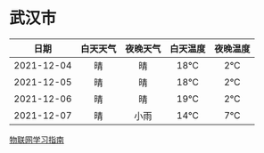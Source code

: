 # 武汉市
|日期|白天天气|夜晚天气|白天温度|夜晚温度|
|:--:|:--:|:--:|:--:|:--:|
|2021-12-04|晴|晴|18℃|2℃|
|2021-12-05|晴|晴|18℃|2℃|
|2021-12-06|晴|晴|19℃|2℃|
|2021-12-07|晴|小雨|14℃|7℃|
 
[物联网学习指南](http://doc.lziqi.top/IoT)
